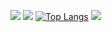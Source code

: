 ![](http://github-profile-summary-cards.vercel.app/api/cards/profile-details?username=kouki512&theme=dark)
![](http://github-profile-summary-cards.vercel.app/api/cards/repos-per-language?username=kouki512&theme=dark)
[![Top Langs](https://github-readme-stats.vercel.app/api/top-langs/?username={kouki512}&layout=compact&theme=onedark)](https://github.com/anuraghazra/github-readme-stats)
![](http://github-profile-summary-cards.vercel.app/api/cards/productive-time?username=kouki512&theme=dark&utcOffset=8)
